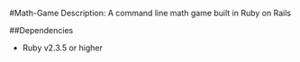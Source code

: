 #Math-Game
Description: A command line math game built in Ruby on Rails

##Dependencies
- Ruby v2.3.5 or higher